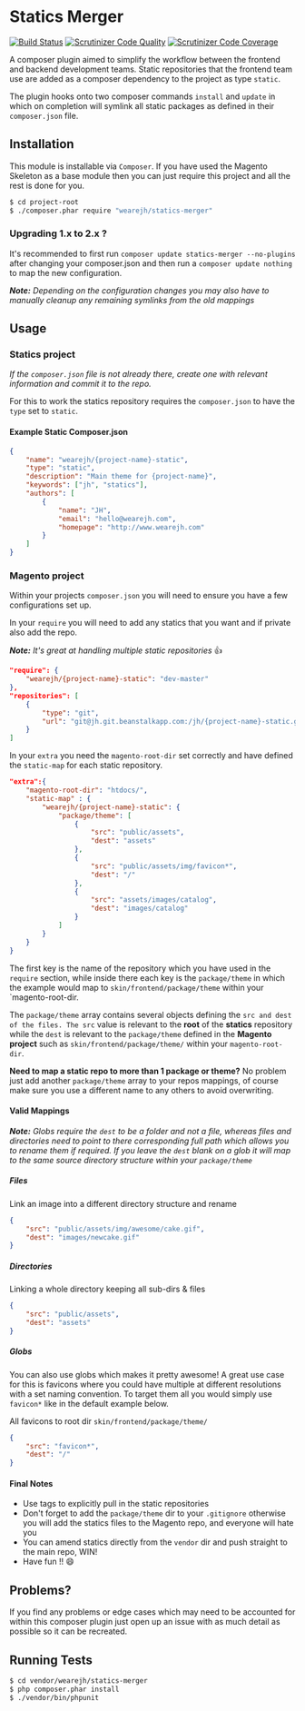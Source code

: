 # Statics Merger

[![Build Status](https://travis-ci.org/WeareJH/statics-merger.svg?branch=master)](https://travis-ci.org/WeareJH/statics-merger)
[![Scrutinizer Code Quality](https://scrutinizer-ci.com/g/WeareJH/statics-merger/badges/quality-score.png?b=master)](https://scrutinizer-ci.com/g/WeareJH/statics-merger/)
[![Scrutinizer Code Coverage](https://scrutinizer-ci.com/g/WeareJH/statics-merger/badges/coverage.png?b=master)](https://scrutinizer-ci.com/g/WeareJH/statics-merger/)

A composer plugin aimed to simplify the workflow between the frontend and backend development teams. Static repositories that the frontend team use are added as a composer dependency to the project as type ```static```.

The plugin hooks onto two composer commands ```install``` and ```update``` in which on completion will symlink all static packages as defined in their ```composer.json``` file.

## Installation

This module is installable via ```Composer```. If you have used the Magento Skeleton as a base module then you can just require this project and all the rest is done for you.

```sh
$ cd project-root
$ ./composer.phar require "wearejh/statics-merger"
```

### Upgrading 1.x to 2.x ?

It's recommended to first run `composer update statics-merger --no-plugins` after changing your composer.json and then run a `composer update nothing` to map the new configuration.

*__Note:__ Depending on the configuration changes you may also have to manually cleanup any remaining symlinks from the old mappings*


## Usage

### Statics project

*If the `composer.json` file is not already there, create one with relevant information and commit it to the repo.*

For this to work the statics repository requires the `composer.json` to have the `type` set to `static`.

#### Example Static Composer.json

```json
{
    "name": "wearejh/{project-name}-static",
    "type": "static",
    "description": "Main theme for {project-name}",
    "keywords": ["jh", "statics"],
    "authors": [
        {
            "name": "JH",
            "email": "hello@wearejh.com",
            "homepage": "http://www.wearejh.com"
        }
    ]
}
```


### Magento project

Within your projects `composer.json` you will need to ensure you have a few configurations set up.

In your `require` you will need to add any statics that you want and if private also add the repo.

*__Note:__ It's great at handling multiple static repositories* :thumbsup:

```json
"require": {
    "wearejh/{project-name}-static": "dev-master"
},
"repositories": [
    {
        "type": "git",
		"url": "git@jh.git.beanstalkapp.com:/jh/{project-name}-static.git"
    }
]
```

In your ```extra``` you need the ```magento-root-dir``` set correctly and have defined the ```static-map``` for each static repository.

```json
"extra":{
    "magento-root-dir": "htdocs/",
    "static-map" : {
        "wearejh/{project-name}-static": {
            "package/theme": [
                {
                    "src": "public/assets",
                    "dest": "assets"
                },
                {
                    "src": "public/assets/img/favicon*",
                    "dest": "/"
                },
                {
                    "src": "assets/images/catalog",
                    "dest": "images/catalog"
                }
            ]
        }
    }
}
```

The first key is the name of the repository which you have used in the `require` section, while inside there each key is the `package/theme` in which the example would map to `skin/frontend/package/theme` within your `magento-root-dir.

The `package/theme` array contains several objects defining the `src and dest of the files. The src` value is relevant to the __root__ of the __statics__ repository while the `dest` is relevant to the `package/theme` defined in the __Magento project__ such as `skin/frontend/package/theme/` within your `magento-root-dir`.

__Need to map a static repo to more than 1 package or theme?__ No problem just add another `package/theme` array to your repos mappings, of course make sure you use a different name to any others to avoid overwriting.

#### Valid Mappings

*__Note:__ Globs require the `dest` to be a folder and not a file, whereas files and directories need to point to there corresponding full path which allows you to rename them if required. If you leave the `dest` blank on a glob it will map to the same source directory structure within your `package/theme`*

##### Files

Link an image into a different directory structure and rename

```json
{
    "src": "public/assets/img/awesome/cake.gif",
    "dest": "images/newcake.gif"
}
```

##### Directories

Linking a whole directory keeping all sub-dirs & files

```json
{
    "src": "public/assets",
    "dest": "assets"
}
```

##### Globs

You can also use globs which makes it pretty awesome! A great use case for this is favicons where you could have multiple at different resolutions with a set naming convention. To target them all you would simply use `favicon*` like in the default example below.

All favicons to root dir `skin/frontend/package/theme/`

```json
{
    "src": "favicon*",
    "dest": "/"
}
```

#### Final Notes

* Use tags to explicitly pull in the static repositories
* Don't forget to add the `package/theme` dir to your `.gitignore` otherwise you will add the statics files to the Magento repo, and everyone will hate you
* You can amend statics directly from the `vendor` dir and push straight to the main repo, WIN!
* Have fun !! :smile:

## Problems?

If you find any problems or edge cases which may need to be accounted for within this composer plugin just open up an issue with as much detail as possible so it can be recreated.

## Running Tests

```sh
$ cd vendor/wearejh/statics-merger
$ php composer.phar install
$ ./vendor/bin/phpunit
```
